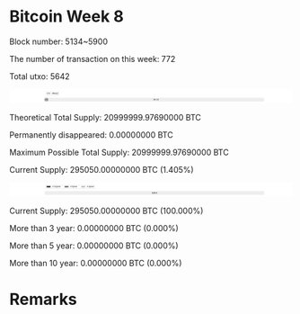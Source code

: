 # Bitcoin Week 8

Block number: 5134~5900

The number of transaction on this week: 772

Total utxo: 5642

![](../images/mined_week8.png)

Theoretical Total Supply: 20999999.97690000 BTC

Permanently disappeared: 0.00000000 BTC

Maximum Possible Total Supply: 20999999.97690000 BTC

Current Supply: 295050.00000000 BTC (1.405%)

![](../images/year_week8.png)


Current Supply: 295050.00000000 BTC (100.000%)

More than 3 year: 0.00000000 BTC (0.000%)

More than 5 year: 0.00000000 BTC (0.000%)

More than 10 year: 0.00000000 BTC (0.000%)

# Remarks

